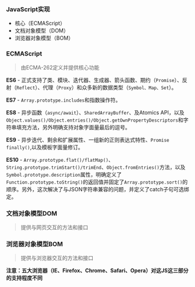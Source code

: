 ### JavaScript实现
* 核心（ECMAScript）
* 文档对象模型（DOM）
* 浏览器对象模型（BOM）

### ECMAScript

> 由ECMA-262定义并提供核心功能

**ES6** - 正式支持了类、模块、迭代器、生成器、箭头函数、期约（`Promise`）、反射（`Reflect`）、代理（`Proxy`）和众多新的数据类型（`Symbol、Map、Set`）。  

**ES7** - `Array.prototype.includes`和指数操作符。  

**ES8** - 异步函数（`async/await`）、`SharedArrayBuffer`、及Atomics API，以及`Object.values()/Object.entries()/Object.getOwnPropertyDescriptors`和字符串填充方法，另外明确支持对象字面量最后的逗号。

**ES9** - 异步迭代、剩余和扩展属性、一组新的正则表达式特性、`Promise finally()`,以及模板字面量修订。

**ES10** - `Array.prototype.flat()/flatMap()`、`String.prototype.trimStart()/trimEnd`、`Object.fromEntries()`方法，以及`Symbol.prototype.description`属性，明确定义了`Function.prototype.toString()`的返回值并固定了`Array.prototype.sort()`的顺序。另外，这次解决了与JSON字符串兼容的问题，并定义了catch子句可选绑定。

### 文档对象模型DOM

> 提供与网页交互的方法和接口

### 浏览器对象模型BOM

> 提供与浏览器交互的方法和接口

**注意：五大浏览器（IE、Firefox、Chrome、Safari、Opera）对这JS这三部分的支持程度不同**